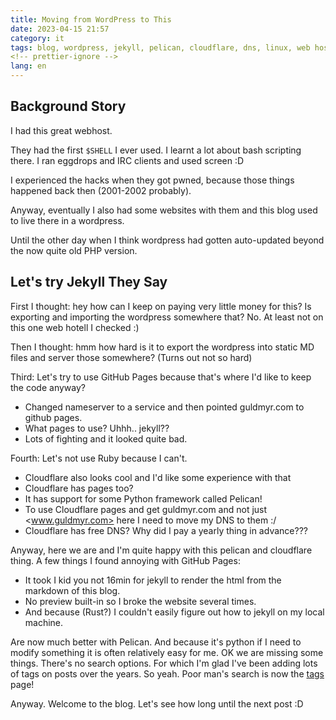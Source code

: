 ```yaml
---
title: Moving from WordPress to This
date: 2023-04-15 21:57
category: it
tags: blog, wordpress, jekyll, pelican, cloudflare, dns, linux, web hosting
<!-- prettier-ignore -->
lang: en
---
```


## Background Story

I had this great webhost.

They had the first `$SHELL` I ever used. I learnt a lot about bash scripting
there. I ran eggdrops and IRC clients and used screen :D

I experienced the hacks when they got pwned, because those things happened back
then (2001-2002 probably).

Anyway, eventually I also had some websites with them and this blog used to live
there in a wordpress.

Until the other day when I think wordpress had gotten auto-updated beyond the
now quite old PHP version.

## Let's try Jekyll They Say

First I thought: hey how can I keep on paying very little money for this? Is
exporting and importing the wordpress somewhere that? No. At least not on this
one web hotell I checked :)

Then I thought: hmm how hard is it to export the wordpress into static MD files
and server those somewhere? (Turns out not so hard)

Third: Let's try to use GitHub Pages because that's where I'd like to keep the
code anyway?

- Changed nameserver to a service and then pointed guldmyr.com to github pages.
- What pages to use? Uhhh.. jekyll??
- Lots of fighting and it looked quite bad.

Fourth: Let's not use Ruby because I can't.

- Cloudflare also looks cool and I'd like some experience with that
- Cloudflare has pages too?
- It has support for some Python framework called Pelican!
- To use Cloudflare pages and get guldmyr.com and not just <www.guldmyr.com>
  here I need to move my DNS to them :/
- Cloudflare has free DNS? Why did I pay a yearly thing in advance???

Anyway, here we are and I'm quite happy with this pelican and cloudflare thing.
A few things I found annoying with GitHub Pages:

- It took I kid you not 16min for jekyll to render the html from the markdown of
  this blog.
- No preview built-in so I broke the website several times.
- And because (Rust?) I couldn't easily figure out how to jekyll on my local
  machine.

Are now much better with Pelican. And because it's python if I need to modify
something it is often relatively easy for me. OK we are missing some things.
There's no search options. For which I'm glad I've been adding lots of tags on
posts over the years. So yeah. Poor man's search is now the [tags](tags/) page!

Anyway. Welcome to the blog. Let's see how long until the next post :D
